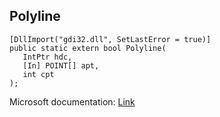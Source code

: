 ## Polyline

```
[DllImport("gdi32.dll", SetLastError = true)]
public static extern bool Polyline(
   IntPtr hdc,
   [In] POINT[] apt,
   int cpt
);
```

Microsoft documentation: [Link](https://docs.microsoft.com/en-us/windows/win32/api/wingdi/nf-wingdi-polyline)
